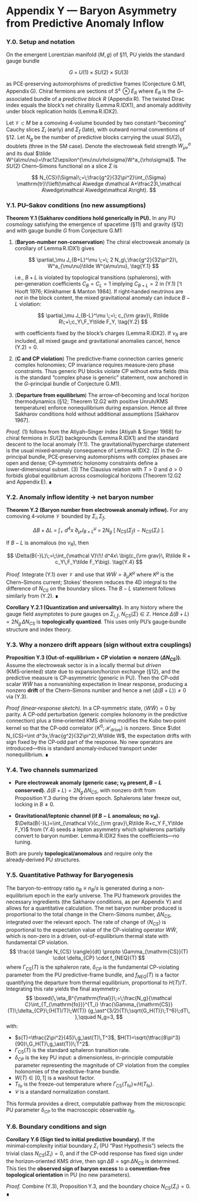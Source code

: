 # Appendix Y — Baryon Asymmetry from Predictive Anomaly Inflow

### Y.0. Setup and notation

On the emergent Lorentzian manifold $(M,g)$ of §11, PU yields the standard gauge bundle

$$
G \;=\; U(1)\times SU(2)\times SU(3)
$$

as PCE‑preserving automorphisms of predictive frames (Conjecture G.M1, Appendix G). Chiral fermions are sections of $S^\pm\!\otimes E_R$ where $E_R$ is the $G$–associated bundle of a *predictive block* $R$ (Appendix R). The twisted Dirac index equals the block’s net chirality (Lemma R.IDX1), and anomaly additivity under block replication holds (Lemma R.IDX2).

Let $\mathcal V\subset M$ be a comoving 4‑volume bounded by two constant‑“becoming” Cauchy slices $\Sigma_i$ (early) and $\Sigma_f$ (late), with outward normal conventions of §12. Let $N_g$ be the number of predictive blocks carrying the usual $SU(2)_L$ doublets (three in the SM case). Denote the electroweak field strength $W^a_{\mu\nu}$ and its dual $\tilde W^{a\mu\nu}=\frac12\epsilon^{\mu\nu\rho\sigma}W^a_{\rho\sigma}$. The $SU(2)$ Chern–Simons functional on a slice $\Sigma$ is

$$
N_{CS}(\Sigma)\;=\;\frac{g^2}{32\pi^2}\int_{\Sigma} \mathrm{tr}\!\left(\mathcal A\wedge d\mathcal A+\tfrac23\,\mathcal A\wedge\mathcal A\wedge\mathcal A\right).
$$


### Y.1. PU–Sakov conditions (no new assumptions)

**Theorem Y.1 (Sakharov conditions hold generically in PU).**
In any PU cosmology satisfying the emergence of spacetime (§11) and gravity (§12) and with gauge bundle $G$ from Conjecture G.M1:

1. (**Baryon‑number non‑conservation**) The chiral electroweak anomaly (a corollary of Lemma R.IDX1) gives

   $$
   \partial_\mu J_{B+L}^\mu \;=\; 2 N_g\,\frac{g^2}{32\pi^2}\, W^a_{\mu\nu}\tilde W^{a\mu\nu}, \tag{Y.1}
   $$

   i.e., $B{+}L$ is violated by topological transitions (sphalerons), with per‑generation coefficients $C_B=C_L=1$ implying $C_{B+L}=2$ in (Y.1) [’t Hooft 1976; Klinkhamer & Manton 1984].
   If right‑handed neutrinos are *not* in the block content, the mixed gravitational anomaly can induce $B{-}L$ violation:

   $$
   \partial_\mu J_{B-L}^\mu \;=\; c_{\rm grav}\, R\tilde R\;+\;c_Y\,F_Y\tilde F_Y, \tag{Y.2}
   $$

   with coefficients fixed by the block’s charges (Lemma R.IDX2). If $\nu_R$ are included, all mixed gauge and gravitational anomalies cancel, hence (Y.2)$=0$.

2. (**C and CP violation**) The predictive‑frame connection carries generic complex holonomies; CP invariance requires measure‑zero phase constraints. Thus generic PU blocks violate CP without extra fields (this is the standard “complex phase is generic” statement, now anchored in the $G$–principal bundle of Conjecture G.M1).

3. (**Departure from equilibrium**) The arrow‑of‑becoming and local horizon thermodynamics (§12; Theorem 12.G2 with positive Unruh/KMS temperature) enforce nonequilibrium during expansion. Hence all three Sakharov conditions hold without additional assumptions [Sakharov 1967].

*Proof.* (1) follows from the Atiyah–Singer index [Atiyah & Singer 1968] for chiral fermions in $SU(2)$ backgrounds (Lemma R.IDX1) and the standard descent to the local anomaly (Y.1). The gravitational/hypercharge statement is the usual mixed‑anomaly consequence of Lemma R.IDX2. (2) In the $G$–principal bundle, PCE‑preserving automorphisms with complex phases are open and dense; CP‑symmetric holonomy constraints define a lower‑dimensional subset. (3) The Clausius relation with $T>0$ and $\dot a>0$ forbids global equilibrium across cosmological horizons (Theorem 12.G2 and Appendix E). ∎


### Y.2. Anomaly inflow identity → net baryon number

**Theorem Y.2 (Baryon number from electroweak anomaly inflow).**
For any comoving 4‑volume $\mathcal V$ bounded by $\Sigma_i,\Sigma_f$,

$$
\Delta B\;+\;\Delta L \;=\; \int_{\mathcal V}\!\! d^4x\ \partial_\mu J_{B+L}^\mu
\;=\; 2 N_g\ \big[\ N_{CS}(\Sigma_f)\ -\ N_{CS}(\Sigma_i)\ \big]. \tag{Y.3}
$$

If $B{-}L$ is anomalous (no $\nu_R$), then

$$
\Delta(B{-}L)\;=\;\int_{\mathcal V}\!\! d^4x\ \big(c_{\rm grav}\, R\tilde R + c_Y\,F_Y\tilde F_Y\big). \tag{Y.4}
$$

*Proof.* Integrate (Y.1) over $\mathcal V$ and use that $W\tilde W=\partial_\mu K^\mu$ where $K^\mu$ is the Chern–Simons current; Stokes’ theorem reduces the 4D integral to the difference of $N_{CS}$ on the boundary slices. The $B{-}L$ statement follows similarly from (Y.2). ∎

**Corollary Y.2.1 (Quantization and universality).**
In any history where the gauge field asymptotes to pure gauges on $\Sigma_{i,f}$, $N_{CS}(\Sigma)\in\mathbb Z$. Hence $\Delta(B{+}L)=2 N_g\,\Delta N_{CS}$ is **topologically quantized**. This uses only PU’s gauge‑bundle structure and index theory.


### Y.3. Why a nonzero drift appears (sign without extra couplings)

**Proposition Y.3 (Out‑of‑equilibrium + CP violation ⇒ nonzero $\langle \Delta N_{CS}\rangle$).**
Assume the electroweak sector is in a locally thermal but *driven* (KMS‑oriented) state due to expansion/horizon exchange (§12), and the predictive measure is CP‑asymmetric (generic in PU). Then the CP‑odd scalar $W\tilde W$ has a nonvanishing expectation in linear response, producing a nonzero **drift** of the Chern–Simons number and hence a net $\langle\Delta(B{+}L)\rangle\neq 0$ via (Y.3).

*Proof (linear‑response sketch).* In a CP‑symmetric state, $\langle W\tilde W\rangle=0$ by parity. A CP‑odd perturbation (generic complex holonomy in the predictive connection) plus a time‑oriented KMS driving modifies the Kubo two‑point kernel so that the CP‑odd correlator $\langle K^0; \mathcal H_{\text{drive}}\rangle$ is nonzero. Since $\dot N_{CS}=\int d^3x,\frac{g^2}{32\pi^2},W\tilde W$, the expectation drifts with sign fixed by the CP‑odd part of the response. No new operators are introduced—this is standard anomaly‑induced transport under nonequilibrium. ∎


### Y.4. Two channels summarized

* **Pure electroweak anomaly (generic case; $\nu_R$ present, $B{-}L$ conserved).**
  $\Delta (B{+}L)=2 N_g\,\Delta N_{CS}$, with nonzero drift from Proposition Y.3 during the driven epoch. Sphalerons later freeze out, locking in $B\neq 0$.

* **Gravitational/leptonic channel (if $B{-}L$ anomalous; no $\nu_R$).**
  $\Delta(B{-}L)=\int_{\mathcal V}(c_{\rm grav}\,R\tilde R+c_Y F_Y\tilde F_Y)$ from (Y.4) seeds a lepton asymmetry which sphalerons partially convert to baryon number. Lemma R.IDX2 fixes the coefficients—no tuning.

Both are purely **topological/anomalous** and require only the already‑derived PU structures.


### Y.5. Quantitative Pathway for Baryogenesis

The baryon-to-entropy ratio $\eta_B\equiv n_B/s$ is generated during a non-equilibrium epoch in the early universe. The PU framework provides the necessary ingredients (the Sakharov conditions, as per Appendix Y) and allows for a quantitative calculation. The net baryon number produced is proportional to the total change in the Chern-Simons number, $\Delta N_{CS}$, integrated over the relevant epoch. The rate of change of $\langle N_{CS} \rangle$ is proportional to the expectation value of the CP-violating operator $W\tilde{W}$, which is non-zero in a driven, out-of-equilibrium thermal state with fundamental CP violation.
$$
\frac{d \langle N_{CS} \rangle}{dt} \propto \Gamma_{\mathrm{CS}}(T) \cdot \delta_{CP} \cdot f_{NEQ}(T)
$$
where $\Gamma_{\mathrm{CS}}(T)$ is the sphaleron rate, $\delta_{CP}$ is the fundamental CP-violating parameter from the PU predictive-frame bundle, and $f_{NEQ}(T)$ is a factor quantifying the departure from thermal equilibrium, proportional to $H(T)/T$. Integrating this rate yields the final asymmetry:
$$
\boxed{\,\eta_B^{\mathrm{final}}\;=\;\frac{N_g}{\mathcal C}\int_{T_{\mathrm{fo}}}^{T_i}
\frac{\Gamma_{\mathrm{CS}}(T)\;\delta_{CP}\;(H(T)/T)\;W(T)}
{g_\ast^{3/2}(T)\;\sqrt{G_H(T)}\;T^6}\;dT\, },\qquad N_g=3,
$$
with:
*   $s(T)=\tfrac{2\pi^2}{45}\,g_\ast(T)\,T^3$, $H(T)=\sqrt{\tfrac{8\pi^3}{90}\,G_H(T)\,g_\ast(T)}\;T^2$.
*   $\Gamma_{\mathrm{CS}}(T)$ is the standard sphaleron transition rate.
*   $\delta_{CP}$ is the key PU input: a dimensionless, in-principle computable parameter representing the magnitude of CP violation from the complex holonomies of the predictive-frame bundle.
*   $W(T)\in[0,1]$ is a washout factor.
*   $T_{\mathrm{fo}}$ is the freeze-out temperature where $\Gamma_{\mathrm{CS}}(T_{\mathrm{fo}})\!\approx\!H(T_{\mathrm{fo}})$.
*   $\mathcal C$ is a standard normalization constant.

This formula provides a direct, computable pathway from the microscopic PU parameter $\delta_{CP}$ to the macroscopic observable $\eta_B$.



### Y.6. Boundary conditions and sign

**Corollary Y.6 (Sign tied to initial predictive boundary).**
If the minimal‑complexity initial boundary $\Sigma_i$ (PU “Past Hypothesis”) selects the trivial class $N_{CS}(\Sigma_i)=0$, and if the CP‑odd response has fixed sign under the horizon‑oriented KMS drive, then $\operatorname{sgn}\Delta B=\operatorname{sgn}\Delta N_{CS}$ is determined. This ties the **observed sign of baryon excess** to a **convention‑free topological orientation** in PU (no new parameters).

*Proof.* Combine (Y.3), Proposition Y.3, and the boundary choice $N_{CS}(\Sigma_i)=0$. ∎